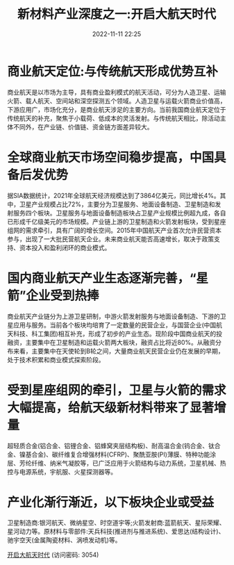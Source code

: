 ﻿---
title: 新材料产业深度之一:开启大航天时代
date: 2022-11-11 22:25
tags:
- 基础化工
- 新材料
updated: 1970-01-01 08:00:00
---

# 商业航天定位:与传统航天形成优势互补
商业航天是以市场为主导，具有商业盈利模式的航天活动，可分为人造卫星、运输火箭、载人航天、空间站和深空探测五个领域。人造卫星与运载火箭商业价值高，下游应用广，市场化充分，是商业航天涉足的主要方向。当前我国商业航天定位于传统航天的补充，聚焦于小载荷、低成本的灵活发射。与传统航天相比，除活动主体不同外，在产业链、价值链、资金链方面差异较大。

# 全球商业航天市场空间稳步提高，中国具备后发优势
据SIA数据统计，2021年全球航天经济规模达到了3864亿美元，同比增长4%。其中，卫星产业规模占比72%，主要分为卫星服务、地面设备制造、卫星制造和发射服务四个板块。卫星服务与地面设备制造板块占卫星产业规模比例超九成，各自已形成千亿级美元的市场规模。产业链上游的卫星制造和火箭发射板块，受到星座组网的需求牵引，具有广阔的增长空间。2015年中国航天产业首次允许民营资本参与，出现了一大批民营航天企业。未来商业航天能否高速增长，取决于政策支持、资本投入和盈利闭环的商业模式。
<!-- more -->
# 国内商业航天产业生态逐渐完善，“星箭”企业受到热捧
商业航天产业链分为上游卫星研制，中游火箭发射服务与地面设备制造、下游的卫星应用与服务。当前各个板块均培育了一定数量的民营企业，与国营企业(中国航天科技、科工集团)相互补充，形成了初步的产业生态。现阶段中国商业航天的投融资，主要集中在卫星制造和运载火箭两大板块，融资占比将近80%。从融资分布来看，主要集中在天使轮到B轮之间，大量商业航天民营企业仍在发展的早期，处于技术积累和商业模式探索阶段。

# 受到星座组网的牵引，卫星与火箭的需求大幅提高，给航天级新材料带来了显著增量
超轻质合金(铝合金、铝锂合金、铝蜂窝夹层结构板)、耐高温合金(钨合金、钛合金、镍基合金)、碳纤维复合增强材料(CFRP)、聚酰亚胺(PI)薄膜、特种功能涂层、芳纶纤维、纳米气凝胶等，已广泛应用于火箭结构与动力系统，卫星机械、热控与电源系统，宇航服、火星探测器等。

# 产业化渐行渐近，以下板块企业或受益
卫星制造商:银河航天、微纳星空、时空道宇等;火箭发射商:蓝箭航天、星际荣耀、星河动力等。原材料与零部件:天兵科技(推进剂与推进系统)、爱思达(结构设计)、驰宇空天(金属陶瓷材料、涡喷发动机)等。

[开启大航天时代](https://url12.ctfile.com/f/3948612-722976755-6460ea?p=3054)
(访问密码: 3054)

